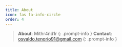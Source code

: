 ```yaml
---
title: About
icon: fas fa-info-circle
order: 4
---
```



> **About**: Mithr4nd1r
{: .prompt-info }
> **Contact**: osvaldo.tenorio91@gmail.com
{: .prompt-info }
